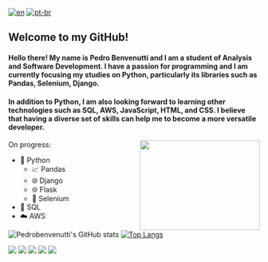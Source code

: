 [![en](https://img.shields.io/badge/lang-en-red.svg)](https://github.com/PedroBenvenutti/multilanguage-readme-pattern/blob/master/README.md)
[![pt-br](https://img.shields.io/badge/lang-pt--br-green.svg)](https://github.com/PedroBenvenutti/multilanguage-readme-pattern/blob/master/README.pt-br.md)

## Welcome to my GitHub!

#### Hello there! My name is **Pedro Benvenutti** and I am a student of **Analysis and Software Development**. I have a passion for programming and I am currently focusing my studies on Python, particularly its libraries such as Pandas, Selenium, Django. 

#### In addition to **Python**, I am also looking forward to learning other technologies such as SQL, AWS, JavaScript, HTML, and CSS. I believe that having a diverse set of skills can help me to become a more versatile developer.

<img align="right" height="180" width="240" src="https://media3.giphy.com/media/qgQUggAC3Pfv687qPC/giphy.gif?cid=ecf05e47cwfwf66pv404ea1faliygttrcar31f93jl5sqsqk&rid=giphy.gif&ct=g">

On progress:
- 🐍 Python
  - 📈 Pandas
  - 🌐 Django
  - 🌐 Flask
  - 🤖 Selenium
- 💾 SQL
- ☁️ AWS

![Pedrobenvenutti's GitHub stats](https://github-readme-stats.vercel.app/api?username=Pedrobenvenutti&show_icons=true&theme=tokyonight)
[![Top Langs](https://github-readme-stats.vercel.app/api/top-langs/?username=PedroBenvenutti&theme=tokyonight)](https://github.com/PedroBenvenutti/github-readme-stats)

<div> 
  <a href="https://www.youtube.com/channel/UCgDf-UqRCerLfVJo1WFDK4g" target="_blank"><img src="https://img.shields.io/badge/YouTube-FF0000?style=for-the-badge&logo=youtube&logoColor=white" target="_blank"></a>
  <a href="https://www.instagram.com/pedro_pmb/" target="_blank"><img src="https://img.shields.io/badge/-Instagram-%23E4405F?style=for-the-badge&logo=instagram&logoColor=white" target="_blank"></a>
 	<a href="https://www.twitch.tv/quekop" target="_blank"><img src="https://img.shields.io/badge/Twitch-9146FF?style=for-the-badge&logo=twitch&logoColor=white" target="_blank"></a>
  <a href = "mailto:pedrombenvenutti@gmail.com"><img src="https://img.shields.io/badge/-Gmail-%23333?style=for-the-badge&logo=gmail&logoColor=white" target="_blank"></a>
  <a href="https://www.linkedin.com/in/pedro-benvenutti-161440244/" target="_blank"><img src="https://img.shields.io/badge/-LinkedIn-%230077B5?style=for-the-badge&logo=linkedin&logoColor=white" target="_blank"></a> 
